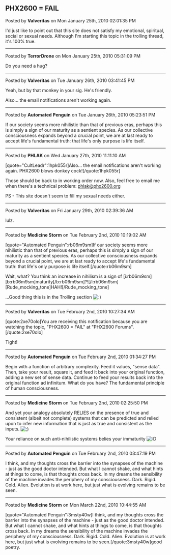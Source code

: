 ## PHX2600 = FAIL
Posted by **Valveritas** on Mon January 25th, 2010 02:01:35 PM

I'd just like to point out that this site 
does not satisfy my emotional, spiritual, social
or sexual needs.    Although I'm starting 
this topic in the trolling thread, it's 100% true.

--------------------------------------------------------------------------------

Posted by **TerrorDrone** on Mon January 25th, 2010 05:31:09 PM

Do you need a hug?

--------------------------------------------------------------------------------

Posted by **Valveritas** on Tue January 26th, 2010 03:41:45 PM

Yeah, but by that monkey in your sig.   He's friendly.

Also... the email notifications aren't working again.

--------------------------------------------------------------------------------

Posted by **Automated Penguin** on Tue January 26th, 2010 05:23:51 PM

If our society seems more nihilistic than that of previous eras, perhaps this is simply a sign of our maturity as a sentient species. As our collective consciousness expands beyond a crucial point, we are at last ready to accept life's fundamental truth: that life's only purpose is life itself.

--------------------------------------------------------------------------------

Posted by **PHLAK** on Wed January 27th, 2010 11:11:10 AM

[quote=&quot;CultLeadr&quot;:1hpk055r]Also... the email notifications aren't working again.  PHX2600 blows donkey cock![/quote:1hpk055r]

Those should be back to in working order now.  Also, feel free to email me when there's a technical problem: <!-- e --><a href="mailto:phlak@phx2600.org">phlak@phx2600.org</a><!-- e -->

PS - This site doesn't seem to fill my sexual needs either.

--------------------------------------------------------------------------------

Posted by **Valveritas** on Fri January 29th, 2010 02:39:36 AM

lulz.

--------------------------------------------------------------------------------

Posted by **Medicine Storm** on Tue February 2nd, 2010 10:19:02 AM

[quote=&quot;Automated Penguin&quot;:rb06m9sm]If our society seems more nihilistic than that of previous eras, perhaps this is simply a sign of our maturity as a sentient species. As our collective consciousness expands beyond a crucial point, we are at last ready to accept life's fundamental truth: that life's only purpose is life itself.[/quote:rb06m9sm]

Wait, what? You think an increase in nihilism is a sign of [i:rb06m9sm][b:rb06m9sm]maturity[/b:rb06m9sm]?![/i:rb06m9sm] [Rude_mocking_tone]HAH![/Rude_mocking_tone]

...Good thing this is in the Trolling section <!-- s:) --><img src="{SMILIES_PATH}/icon_e_smile.gif" alt=":)" title="Smile" /><!-- s:) -->

--------------------------------------------------------------------------------

Posted by **Valveritas** on Tue February 2nd, 2010 10:27:34 AM

[quote:2xe70olo]You are receiving this notification because you are watching the topic,
&quot;PHX2600 = FAIL&quot; at &quot;PHX2600 Forums&quot;. [/quote:2xe70olo]

Tight!

--------------------------------------------------------------------------------

Posted by **Automated Penguin** on Tue February 2nd, 2010 01:34:27 PM

Begin with a function of arbitrary complexity. Feed it values, &quot;sense data&quot;. Then, take your result, square it, and feed it back into your original function, adding a new set of sense data. Continue to feed your results back into the original function ad infinitum. What do you have? The fundamental principle of human consciousness.

--------------------------------------------------------------------------------

Posted by **Medicine Storm** on Tue February 2nd, 2010 02:25:50 PM

And yet your analogy absolutely RELIES on the presence of true and consistent (albeit not complete) systems that can be predicted and relied upon to infer new information that is just as true and consistent as the inputs. <!-- s;) --><img src="{SMILIES_PATH}/icon_e_wink.gif" alt=";)" title="Wink" /><!-- s;) --> 

Your reliance on such anti-nihilistic systems belies your immaturity  <!-- s:D --><img src="{SMILIES_PATH}/icon_e_biggrin.gif" alt=":D" title="Very Happy" /><!-- s:D -->

--------------------------------------------------------------------------------

Posted by **Automated Penguin** on Tue February 2nd, 2010 03:47:19 PM

I think, and my thoughts cross the barrier into the synapses of the machine - just as the good doctor intended. But what I cannot shake, and what hints at things to come, is that thoughts cross back. In my dreams the sensibility of the machine invades the periphery of my consciousness. Dark. Rigid. Cold. Alien. Evolution is at work here, but just what is evolving remains to be seen.

--------------------------------------------------------------------------------

Posted by **Medicine Storm** on Mon March 22nd, 2010 10:44:55 AM

[quote=&quot;Automated Penguin&quot;:3msty40w]I think, and my thoughts cross the barrier into the synapses of the machine - just as the good doctor intended. But what I cannot shake, and what hints at things to come, is that thoughts cross back. In my dreams the sensibility of the machine invades the periphery of my consciousness. Dark. Rigid. Cold. Alien. Evolution is at work here, but just what is evolving remains to be seen.[/quote:3msty40w]good poetry.
